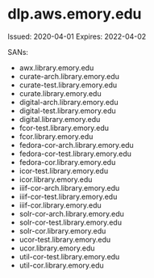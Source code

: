 # dlp.aws.emory.edu

Issued: 2020-04-01
Expires: 2022-04-02

SANs:
- awx.library.emory.edu
- curate-arch.library.emory.edu
- curate-test.library.emory.edu
- curate.library.emory.edu
- digital-arch.library.emory.edu
- digital-test.library.emory.edu
- digital.library.emory.edu
- fcor-test.library.emory.edu
- fcor.library.emory.edu
- fedora-cor-arch.library.emory.edu
- fedora-cor-test.library.emory.edu
- fedora-cor.library.emory.edu
- icor-test.library.emory.edu
- icor.library.emory.edu
- iiif-cor-arch.library.emory.edu
- iiif-cor-test.library.emory.edu
- iiif-cor.library.emory.edu
- solr-cor-arch.library.emory.edu
- solr-cor-test.library.emory.edu
- solr-cor.library.emory.edu
- ucor-test.library.emory.edu
- ucor.library.emory.edu
- util-cor-test.library.emory.edu
- util-cor.library.emory.edu
